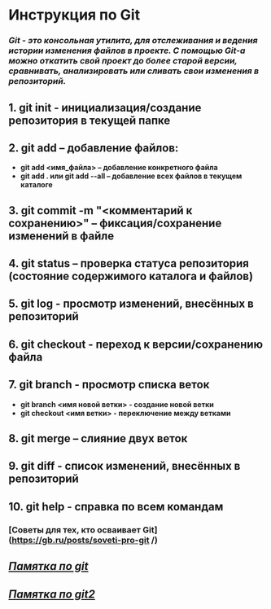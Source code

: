 # **Инструкция по Git** 

### *Git - это консольная утилита, для отслеживания и ведения истории изменения файлов в проекте. С помощью Git-a можно откатить свой проект до более старой версии, сравнивать, анализировать или сливать свои изменения в репозиторий.*

## 1.	git init - инициализация/создание репозитория в текущей папке  

## 2. git add – добавление файлов: 
- **git add <имя_файла> – добавление конкретного файла**
- **git add .  или git add --all  – добавление всех файлов в текущем каталоге**

## 3. git commit -m "<комментарий к сохранению>" – фиксация/сохранение  изменений в файле

## 4. git status – проверка статуса репозитория (состояние содержимого каталога и файлов)

## 5. git log - просмотр изменений, внесённых в репозиторий

## 6. git checkout  - переход к версии/сохранению файла 

## 7. git branch - просмотр списка веток
- **git branch  <имя новой ветки> - создание новой ветки**
- **git checkout  <имя ветки>  - переключение между ветками**

## 8. git merge – слияние двух веток

## 9. git diff - список изменений, внесённых в репозиторий
## 10. git help - справка по всем командам

### [Советы для тех, кто осваивает Git](https://gb.ru/posts/soveti-pro-git /) 

## _*[Памятка по git](https://habr.com/ru/post/541258/)*_ 
## _*[Памятка по git2](https://habr.com/ru/post/542616/)*_ 





